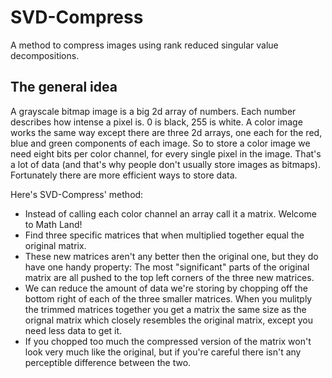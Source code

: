 SVD-Compress
===========

A method to compress images using rank reduced singular value decompositions.

The general idea
----------------
A grayscale bitmap image is a big 2d array of numbers. Each number describes how intense a pixel is. 0 is black, 255 is white. A color image works the same way except there are three 2d arrays, one each for the red, blue and green components of each image. So to store a color image we need eight bits per color channel, for every single pixel in the image. That's a lot of data (and that's why people don't usually store images as bitmaps). Fortunately there are more efficient ways to store data.

Here's SVD-Compress' method:

- Instead of calling each color channel an array call it a matrix. Welcome to Math Land!
- Find three specific matrices that when multiplied together equal the original matrix.
- These new matrices aren't any better then the original one, but they do have one handy property: The most "significant" parts of the original matrix are all pushed to the top left corners of the three new matrices.
- We can reduce the amount of data we're storing by chopping off the bottom right of each of the three smaller matrices. When you mulitply the trimmed matrices together you get a matrix the same size as the orignal matrix which closely resembles the original matrix, except you need less data to get it.
- If you chopped too much the compressed version of the matrix won't look very much like the original, but if you're careful there isn't any perceptible difference between the two.

